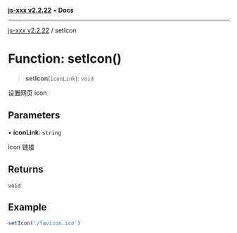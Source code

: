 [**js-xxx v2.2.22**](../README.md) • **Docs**

***

[js-xxx v2.2.22](../README.md) / setIcon

# Function: setIcon()

> **setIcon**(`iconLink`): `void`

设置网页 icon

## Parameters

• **iconLink**: `string`

icon 链接

## Returns

`void`

## Example

```ts
setIcon('/favicon.ico')
```
